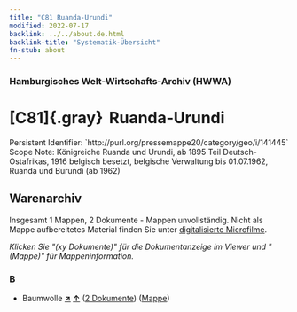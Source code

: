 ```yaml
---
title: "C81 Ruanda-Urundi"
modified: 2022-07-17
backlink: ../../about.de.html
backlink-title: "Systematik-Übersicht"
fn-stub: about
---
```


### Hamburgisches Welt-Wirtschafts-Archiv (HWWA)

# [C81]{.gray}&#8201; Ruanda-Urundi

<div class="hint">Persistent Identifier: `http://purl.org/pressemappe20/category/geo/i/141445`</div>

<div class="hint">
Scope Note: Königreiche Ruanda und Urundi, ab 1895 Teil Deutsch-Ostafrikas, 1916 belgisch besetzt, belgische Verwaltung bis 01.07.1962, Ruanda und Burundi (ab 1962)
</div>





## Warenarchiv








Insgesamt 1 Mappen, 2 Dokumente - Mappen unvollständig.
Nicht als Mappe aufbereitetes Material finden Sie unter [digitalisierte Microfilme](/film/h1_wa.de.html).

_Klicken Sie "(xy Dokumente)" für die Dokumentanzeige im Viewer und "(Mappe)" für Mappeninformation._




### B

- Baumwolle [**&nearr;**](../../../ware/i/142089/about.de.html "Baumwolle (XXX in der ganzen Welt)") [**&uarr;**](../../../ware/about.de.html#PLW04-Bw "Warensystematik") (<a href="https://pm20.zbw.eu/iiifview/folder/wa/142089,141445" title="über: Baumwolle : Ruanda-Urundi" target="_blank">2 Dokumente</a>) ([Mappe](../../../../folder/wa/1420xx/142089/1414xx/141445/about.de.html))




